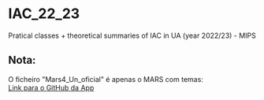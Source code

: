 # IAC_22_23
Pratical classes + theoretical summaries of IAC in UA (year 2022/23) - MIPS

## Nota:
O ficheiro "Mars4_Un_oficial" é apenas o MARS com temas:
<br />
[Link para o GitHub da App](https://github.com/aeris170/MARS-Theme-Engine.git)
